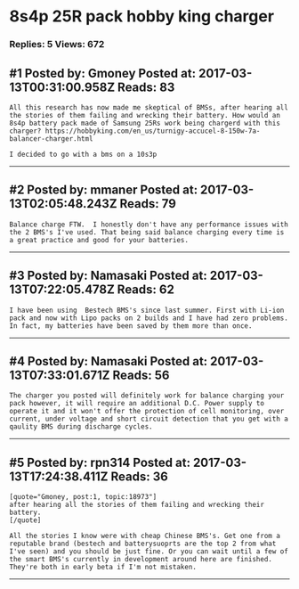 # 8s4p 25R pack hobby king charger

### Replies: 5 Views: 672

## \#1 Posted by: Gmoney Posted at: 2017-03-13T00:31:00.958Z Reads: 83

```
All this research has now made me skeptical of BMSs, after hearing all the stories of them failing and wrecking their battery. How would an 8s4p battery pack made of Samsung 25Rs work being chargerd with this charger? https://hobbyking.com/en_us/turnigy-accucel-8-150w-7a-balancer-charger.html

I decided to go with a bms on a 10s3p
```

---
## \#2 Posted by: mmaner Posted at: 2017-03-13T02:05:48.243Z Reads: 79

```
Balance charge FTW.  I honestly don't have any performance issues with the 2 BMS's I've used. That being said balance charging every time is a great practice and good for your batteries.
```

---
## \#3 Posted by: Namasaki Posted at: 2017-03-13T07:22:05.478Z Reads: 62

```
I have been using  Bestech BMS's since last summer. First with Li-ion pack and now with Lipo packs on 2 builds and I have had zero problems. In fact, my batteries have been saved by them more than once.
```

---
## \#4 Posted by: Namasaki Posted at: 2017-03-13T07:33:01.671Z Reads: 56

```
The charger you posted will definitely work for balance charging your pack however, it will require an additional D.C. Power supply to operate it and it won't offer the protection of cell monitoring, over current, under voltage and short circuit detection that you get with a qaulity BMS during discharge cycles.
```

---
## \#5 Posted by: rpn314 Posted at: 2017-03-13T17:24:38.411Z Reads: 36

```
[quote="Gmoney, post:1, topic:18973"]
after hearing all the stories of them failing and wrecking their battery.
[/quote]

All the stories I know were with cheap Chinese BMS's. Get one from a reputable brand (bestech and batterysuoprts are the top 2 from what I've seen) and you should be just fine. Or you can wait until a few of the smart BMS's currently in development around here are finished. They're both in early beta if I'm not mistaken.
```

---
